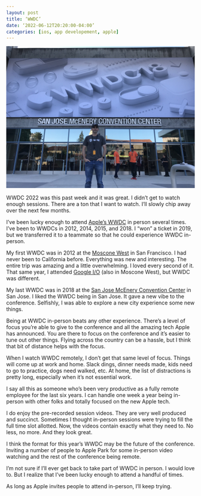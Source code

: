 ```yaml
---
layout: post
title: ‘WWDC’
date: ‘2022-06-12T20:20:00-04:00’
categories: [ios, app developement, apple]
---
```


![Me at WWDC 2018](/public/images/2022-wwdc/wwdc-2018.jpeg)

WWDC 2022 was this past week and it was great. I didn’t get to watch enough sessions. There are a ton that I want to watch. I’ll slowly chip away over the next few months. 

I’ve been lucky enough to attend [Apple’s WWDC](https://developer.apple.com/wwdc22/) in person several times. I’ve been to WWDCs in 2012, 2014, 2015, and 2018. I “won” a ticket in 2019, but we transferred it to a teammate so that he could experience WWDC in-person. 

My first WWDC was in 2012 at the [Moscone West](https://www.moscone.com) in San Francisco. I had never been to California before. Everything was new and interesting. The entire trip was amazing and a little overwhelming. I loved every second of it. That same year, I attended [Google I/O](https://io.google/2022/) (also in Moscone West), but WWDC was different. 

My last WWDC was in 2018 at the [San Jose McEnery Convention Center](https://www.sanjose.org/conventioncenter) in San Jose. I liked the WWDC being in San Jose. It gave a new vibe to the conference. Selfishly, I was able to explore a new city experience some new things. 

Being at WWDC in-person beats any other experience. There’s a level of focus you’re able to give to the conference and all the amazing tech Apple has announced. You are there to focus on the conference and it’s easier to tune out other things. Flying across the country can be a hassle, but I think that bit of distance helps with the focus. 

When I watch WWDC remotely, I don’t get that same level of focus. Things will come up at work and home. Slack dings, dinner needs made, kids need to go to practice, dogs need walked, etc. At home, the list of distractions is pretty long, especially when it’s not essential work. 

I say all this as someone who’s been very productive as a fully remote employee for the last six years. I can handle one week a year being in-person with other folks and totally focused on the new Apple tech. 

I do enjoy the pre-recorded session videos. They are very well produced and succinct. Sometimes I thought in-person sessions were trying to fill the full time slot allotted. Now, the videos contain exactly what they need to. No less, no more. And they look great. 

I think the format for this year’s WWDC may be the future of the conference. Inviting a number of people to Apple Park for some in-person video watching and the rest of the conference being remote. 

I’m not sure if I’ll ever get back to take part of WWDC in person. I would love to. But I realize that I’ve been lucky enough to attend a handful of times. 

As long as Apple invites people to attend in-person, I’ll keep trying. 